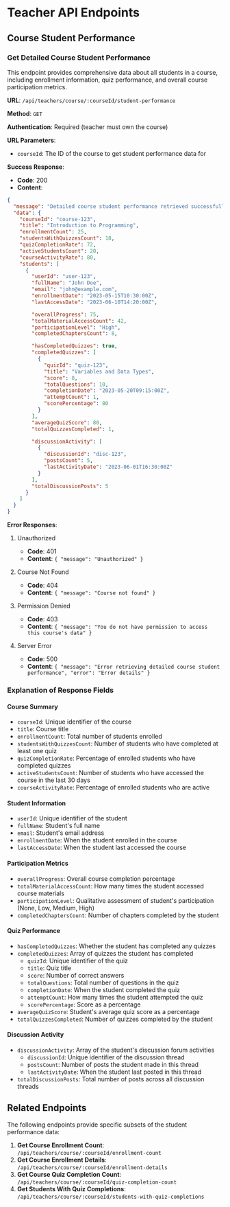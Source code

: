 # Teacher API Endpoints

## Course Student Performance

### Get Detailed Course Student Performance

This endpoint provides comprehensive data about all students in a course, including enrollment information, quiz performance, and overall course participation metrics.

**URL**: `/api/teachers/course/:courseId/student-performance`

**Method**: `GET`

**Authentication**: Required (teacher must own the course)

**URL Parameters**:

- `courseId`: The ID of the course to get student performance data for

**Success Response**:

- **Code**: 200
- **Content**:

```json
{
  "message": "Detailed course student performance retrieved successfully",
  "data": {
    "courseId": "course-123",
    "title": "Introduction to Programming",
    "enrollmentCount": 25,
    "studentsWithQuizzesCount": 18,
    "quizCompletionRate": 72,
    "activeStudentsCount": 20,
    "courseActivityRate": 80,
    "students": [
      {
        "userId": "user-123",
        "fullName": "John Doe",
        "email": "john@example.com",
        "enrollmentDate": "2023-05-15T10:30:00Z",
        "lastAccessDate": "2023-06-10T14:20:00Z",

        "overallProgress": 75,
        "totalMaterialAccessCount": 42,
        "participationLevel": "High",
        "completedChaptersCount": 8,

        "hasCompletedQuizzes": true,
        "completedQuizzes": [
          {
            "quizId": "quiz-123",
            "title": "Variables and Data Types",
            "score": 8,
            "totalQuestions": 10,
            "completionDate": "2023-05-20T09:15:00Z",
            "attemptCount": 1,
            "scorePercentage": 80
          }
        ],
        "averageQuizScore": 80,
        "totalQuizzesCompleted": 1,

        "discussionActivity": [
          {
            "discussionId": "disc-123",
            "postsCount": 5,
            "lastActivityDate": "2023-06-01T16:30:00Z"
          }
        ],
        "totalDiscussionPosts": 5
      }
    ]
  }
}
```

**Error Responses**:

1. Unauthorized

   - **Code**: 401
   - **Content**: `{ "message": "Unauthorized" }`

2. Course Not Found

   - **Code**: 404
   - **Content**: `{ "message": "Course not found" }`

3. Permission Denied

   - **Code**: 403
   - **Content**: `{ "message": "You do not have permission to access this course's data" }`

4. Server Error
   - **Code**: 500
   - **Content**: `{ "message": "Error retrieving detailed course student performance", "error": "Error details" }`

### Explanation of Response Fields

#### Course Summary

- `courseId`: Unique identifier of the course
- `title`: Course title
- `enrollmentCount`: Total number of students enrolled
- `studentsWithQuizzesCount`: Number of students who have completed at least one quiz
- `quizCompletionRate`: Percentage of enrolled students who have completed quizzes
- `activeStudentsCount`: Number of students who have accessed the course in the last 30 days
- `courseActivityRate`: Percentage of enrolled students who are active

#### Student Information

- `userId`: Unique identifier of the student
- `fullName`: Student's full name
- `email`: Student's email address
- `enrollmentDate`: When the student enrolled in the course
- `lastAccessDate`: When the student last accessed the course

#### Participation Metrics

- `overallProgress`: Overall course completion percentage
- `totalMaterialAccessCount`: How many times the student accessed course materials
- `participationLevel`: Qualitative assessment of student's participation (None, Low, Medium, High)
- `completedChaptersCount`: Number of chapters completed by the student

#### Quiz Performance

- `hasCompletedQuizzes`: Whether the student has completed any quizzes
- `completedQuizzes`: Array of quizzes the student has completed
  - `quizId`: Unique identifier of the quiz
  - `title`: Quiz title
  - `score`: Number of correct answers
  - `totalQuestions`: Total number of questions in the quiz
  - `completionDate`: When the student completed the quiz
  - `attemptCount`: How many times the student attempted the quiz
  - `scorePercentage`: Score as a percentage
- `averageQuizScore`: Student's average quiz score as a percentage
- `totalQuizzesCompleted`: Number of quizzes completed by the student

#### Discussion Activity

- `discussionActivity`: Array of the student's discussion forum activities
  - `discussionId`: Unique identifier of the discussion thread
  - `postsCount`: Number of posts the student made in this thread
  - `lastActivityDate`: When the student last posted in this thread
- `totalDiscussionPosts`: Total number of posts across all discussion threads

## Related Endpoints

The following endpoints provide specific subsets of the student performance data:

1. **Get Course Enrollment Count**: `/api/teachers/course/:courseId/enrollment-count`
2. **Get Course Enrollment Details**: `/api/teachers/course/:courseId/enrollment-details`
3. **Get Course Quiz Completion Count**: `/api/teachers/course/:courseId/quiz-completion-count`
4. **Get Students With Quiz Completions**: `/api/teachers/course/:courseId/students-with-quiz-completions`
